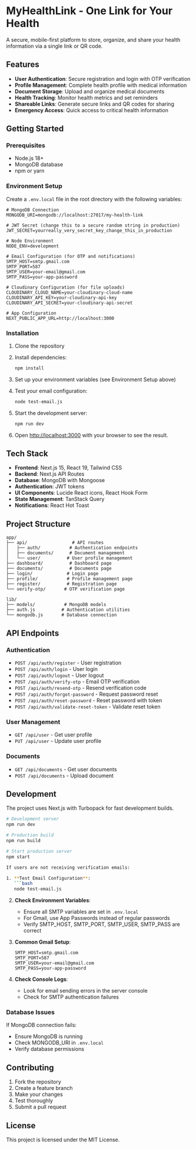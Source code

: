 # MyHealthLink - One Link for Your Health

A secure, mobile-first platform to store, organize, and share your health information via a single link or QR code.

## Features

- **User Authentication**: Secure registration and login with OTP verification
- **Profile Management**: Complete health profile with medical information
- **Document Storage**: Upload and organize medical documents
- **Health Tracking**: Monitor health metrics and set reminders
- **Shareable Links**: Generate secure links and QR codes for sharing
- **Emergency Access**: Quick access to critical health information

## Getting Started

### Prerequisites

- Node.js 18+ 
- MongoDB database
- npm or yarn

### Environment Setup

Create a `.env.local` file in the root directory with the following variables:

```env
# MongoDB Connection
MONGODB_URI=mongodb://localhost:27017/my-health-link

# JWT Secret (change this to a secure random string in production)
JWT_SECRET=yourreally_very_secret_key_change_this_in_production

# Node Environment
NODE_ENV=development

# Email Configuration (for OTP and notifications)
SMTP_HOST=smtp.gmail.com
SMTP_PORT=587
SMTP_USER=your-email@gmail.com
SMTP_PASS=your-app-password

# Cloudinary Configuration (for file uploads)
CLOUDINARY_CLOUD_NAME=your-cloudinary-cloud-name
CLOUDINARY_API_KEY=your-cloudinary-api-key
CLOUDINARY_API_SECRET=your-cloudinary-api-secret

# App Configuration
NEXT_PUBLIC_APP_URL=http://localhost:3000
```

### Installation

1. Clone the repository
2. Install dependencies:
   ```bash
   npm install
   ```

3. Set up your environment variables (see Environment Setup above)

4. Test your email configuration:
   ```bash
   node test-email.js
   ```

5. Start the development server:
   ```bash
   npm run dev
   ```

6. Open [http://localhost:3000](http://localhost:3000) with your browser to see the result.

## Tech Stack

- **Frontend**: Next.js 15, React 19, Tailwind CSS
- **Backend**: Next.js API Routes
- **Database**: MongoDB with Mongoose
- **Authentication**: JWT tokens
- **UI Components**: Lucide React icons, React Hook Form
- **State Management**: TanStack Query
- **Notifications**: React Hot Toast

## Project Structure

```
app/
├── api/                 # API routes
│   ├── auth/           # Authentication endpoints
│   ├── documents/      # Document management
│   └── user/          # User profile management
├── dashboard/          # Dashboard page
├── documents/          # Documents page
├── login/             # Login page
├── profile/           # Profile management page
├── register/          # Registration page
└── verify-otp/       # OTP verification page

lib/
├── models/           # MongoDB models
├── auth.js          # Authentication utilities
└── mongodb.js       # Database connection
```

## API Endpoints

### Authentication
- `POST /api/auth/register` - User registration
- `POST /api/auth/login` - User login
- `POST /api/auth/logout` - User logout
- `POST /api/auth/verify-otp` - Email OTP verification
- `POST /api/auth/resend-otp` - Resend verification code
- `POST /api/auth/forgot-password` - Request password reset
- `POST /api/auth/reset-password` - Reset password with token
- `POST /api/auth/validate-reset-token` - Validate reset token

### User Management
- `GET /api/user` - Get user profile
- `PUT /api/user` - Update user profile

### Documents
- `GET /api/documents` - Get user documents
- `POST /api/documents` - Upload document

## Development

The project uses Next.js with Turbopack for fast development builds.

```bash
# Development server
npm run dev

# Production build
npm run build

# Start production server
npm start

If users are not receiving verification emails:

1. **Test Email Configuration**:
   ```bash
   node test-email.js
   ```

2. **Check Environment Variables**:
   - Ensure all SMTP variables are set in `.env.local`
   - For Gmail, use App Passwords instead of regular passwords
   - Verify SMTP_HOST, SMTP_PORT, SMTP_USER, SMTP_PASS are correct

3. **Common Gmail Setup**:
   ```env
   SMTP_HOST=smtp.gmail.com
   SMTP_PORT=587
   SMTP_USER=your-email@gmail.com
   SMTP_PASS=your-app-password
   ```

4. **Check Console Logs**:
   - Look for email sending errors in the server console
   - Check for SMTP authentication failures

### Database Issues

If MongoDB connection fails:
- Ensure MongoDB is running
- Check MONGODB_URI in `.env.local`
- Verify database permissions

## Contributing

1. Fork the repository
2. Create a feature branch
3. Make your changes
4. Test thoroughly
5. Submit a pull request

## License

This project is licensed under the MIT License.
